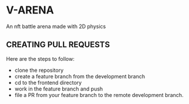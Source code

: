 # V-ARENA

An nft battle arena made with 2D physics

## CREATING PULL REQUESTS

Here are the steps to follow:

- clone the repository
- create a feature branch from the development branch
- cd to the frontend directory
- work in the feature branch and push
- file a PR from your feature branch to the remote development branch.
